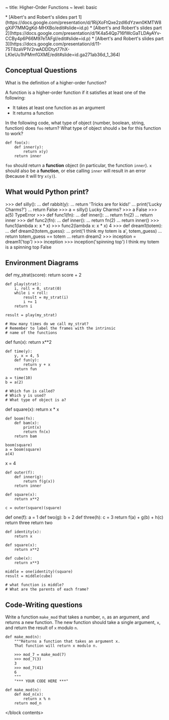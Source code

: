 ~ title: Higher-Order Functions
~ level: basic

<block references>
* [Albert's and Robert's slides part
  1](https://docs.google.com/presentation/d/1RijXoFtQxe2zdl6dYzwn0KMTW8gXiP7MMQgKd-MHXBo/edit#slide=id.p)
* [Albert's and Robert's slides part
  2](https://docs.google.com/presentation/d/1K4a54Qp716fWcGaTLDAyAYv-CCBy4p6P66M97eTAFgI/edit#slide=id.p)
* [Albert's and Robert's slides part
  3](https://docs.google.com/presentation/d/11-75T8zaVP1V2rwADDDtyt77hX-LKIeUu1hPMmfGXME/edit#slide=id.ga271ab36d_1_364)
</block references>

<block notes>
</block notes>

<block contents>

Conceptual Questions
--------------------

<question>

What is the definition of a higher-order function?

<solution>

A function is a higher-order function if it satisfies at least one of
the following:

* It takes at least one function as an argument
* It returns a function

</solution>

<question>

In the following code, what type of object (number, boolean, string,
function) does `foo` return?  What type of object should `x`
be for this function to work?

    def foo(x):
        def inner(y):
            return x(y)
        return inner

<solution>

`foo` should return a **function** object (in particular, the function
`inner`).  `x` should also be a **function**, or else calling `inner`
will result in an error (because it will try `x(y)`).

</solution>


What would Python print?
------------------------

<question>

<prompt>
    >>> def silly():
    ...     def rabbit(y):
    ...         return 'Tricks are for kids!'
    ...     print('Lucky Charms?')
    ...     return False
    >>> a = silly()
    Lucky Charms?
    >>> a
    False
    >>> a(5)
    TypeError
</prompt>

<question>

<prompt>
    >>> def func1(fn):
    ...     def inner():
    ...         return fn(2)
    ...     return inner
    >>> def func2(fn):
    ...     def inner():
    ...         return fn(2)
    ...     return inner()
    >>> func1(lambda x: x * x)
    <function inner at ...>
    >>> func2(lambda x: x * x)
    4
</prompt>

<question>

<prompt>
    >>> def dream1(totem):
    ...     def dream2(totem_guess):
    ...         print('I think my totem is a', totem_guess)
    ...         return totem_guess == totem
    ...     return dream2
    >>> inception = dream1('top')
    >>> inception
    <function dream2 at ...>
    >>> inception('spinning top')
    I think my totem is a spinning top
    False
</prompt>

Environment Diagrams
--------------------

<question>

<env>
    def my_strat(score):
        return score + 2

    def play(strat):
        i, roll = 0, strat(0)
        while i < roll:
            result = my_strat(i)
            i += 1
        return i

    result = play(my_strat)

    # How many times do we call my_strat?
    # Remember to label the frames with the intrinsic
    # name of the functions
</env>

<question>

<env>
    def fun(x):
        return x**2

    def time(y):
        y, x = 4, 5
        def fun(y):
            return y + x
        return fun

    a = time(10)
    b = a(2)

    # Which fun is called?
    # Which y is used?
    # What type of object is a?
</env>

<question>

<env>
    def square(x):
        return x * x

    def boom(fn):
        def bam(x):
            print(x)
            return fn(x)
        return bam

    boom(square)
    a = boom(square)
    a(4)
</env>

<question>

<env>
    x = 4

    def outer(f):
        def inner(g):
            return f(g(x))
        return inner

    def square(x):
        return x**2

    c = outer(square)(square)
</env>

<question>

<env>
    def one(f):
        a = 1
        def two(g):
            b = 2
            def three(h):
                c = 3
                return f(a) + g(b) + h(c)
            return three
        return two

    def identity(x):
        return x

    def square(x):
        return x**2

    def cube(x):
        return x**3

    middle = one(identity)(square)
    result = middle(cube)

    # what function is middle?
    # What are the parents of each frame?
</env>

Code-Writing questions
----------------------

<question>

Write a function `make_mod` that takes a number, `n`, as an argument,
and returns a new function. The new function should take a single
argument, `x`, and return the result of `x` modulo `n`.

    def make_mod(n):
        """Returns a function that takes an argument x.
        That function will return x modulo n.

        >>> mod_7 = make_mod(7)
        >>> mod_7(3)
        3
        >>> mod_7(41)
        6
        """
        "*** YOUR CODE HERE ***"

<solution>

    def make_mod(n):
        def mod_n(x):
            return x % n
        return mod_n

</solution>

</block contents>
